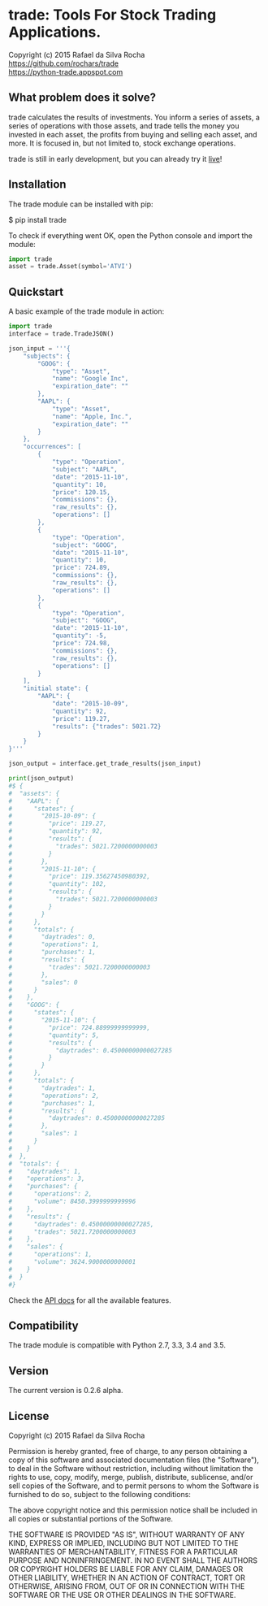 # trade: Tools For Stock Trading Applications.
Copyright (c) 2015 Rafael da Silva Rocha  
https://github.com/rochars/trade  
https://python-trade.appspot.com


What problem does it solve?
---------------------------
trade calculates the results of investments. You inform a series of assets, a
series of operations with those assets, and trade tells the money you
invested in each asset, the profits from buying and selling each asset, and
more. It is focused in, but not limited to, stock exchange operations.

trade is still in early development, but you can already try it
[live](https://python-trade.appspot.com)!


## Installation
The trade module can be installed with pip:

$ pip install trade

To check if everything went OK, open the Python console and import the module:

```python
import trade
asset = trade.Asset(symbol='ATVI')
```


## Quickstart

A basic example of the trade module in action:

```python
import trade
interface = trade.TradeJSON()

json_input = '''{
    "subjects": {
        "GOOG": {
            "type": "Asset",
            "name": "Google Inc",
            "expiration_date": ""
        },
        "AAPL": {
            "type": "Asset",
            "name": "Apple, Inc.",
            "expiration_date": ""
        }
    },
    "occurrences": [
        {
            "type": "Operation",
            "subject": "AAPL",
            "date": "2015-11-10",
            "quantity": 10,
            "price": 120.15,
            "commissions": {},
            "raw_results": {},
            "operations": []
        },
        {
            "type": "Operation",
            "subject": "GOOG",
            "date": "2015-11-10",
            "quantity": 10,
            "price": 724.89,
            "commissions": {},
            "raw_results": {},
            "operations": []
        },
        {
            "type": "Operation",
            "subject": "GOOG",
            "date": "2015-11-10",
            "quantity": -5,
            "price": 724.98,
            "commissions": {},
            "raw_results": {},
            "operations": []
        }
    ],
    "initial state": {
        "AAPL": {
            "date": "2015-10-09",
            "quantity": 92,
            "price": 119.27,
            "results": {"trades": 5021.72}
        }
    }
}'''

json_output = interface.get_trade_results(json_input)

print(json_output)
#$ {
#  "assets": {
#    "AAPL": {
#      "states": {
#        "2015-10-09": {
#          "price": 119.27,
#          "quantity": 92,
#          "results": {
#            "trades": 5021.7200000000003
#          }
#        },
#        "2015-11-10": {
#          "price": 119.35627450980392,
#          "quantity": 102,
#          "results": {
#            "trades": 5021.7200000000003
#          }
#        }
#      },
#      "totals": {
#        "daytrades": 0,
#        "operations": 1,
#        "purchases": 1,
#        "results": {
#          "trades": 5021.7200000000003
#        },
#        "sales": 0
#      }
#    },
#    "GOOG": {
#      "states": {
#        "2015-11-10": {
#          "price": 724.88999999999999,
#          "quantity": 5,
#          "results": {
#            "daytrades": 0.45000000000027285
#          }
#        }
#      },
#      "totals": {
#        "daytrades": 1,
#        "operations": 2,
#        "purchases": 1,
#        "results": {
#          "daytrades": 0.45000000000027285
#        },
#        "sales": 1
#      }
#    }
#  },
#  "totals": {
#    "daytrades": 1,
#    "operations": 3,
#    "purchases": {
#      "operations": 2,
#      "volume": 8450.3999999999996
#    },
#    "results": {
#      "daytrades": 0.45000000000027285,
#      "trades": 5021.7200000000003
#    },
#    "sales": {
#      "operations": 1,
#      "volume": 3624.9000000000001
#    }
#  }
#}
```

Check the [API docs](api) for all the available features.


## Compatibility
The trade module is compatible with Python 2.7, 3.3, 3.4 and 3.5.


## Version
The current version is 0.2.6 alpha.


## License
Copyright (c) 2015 Rafael da Silva Rocha

Permission is hereby granted, free of charge, to any person obtaining a copy
of this software and associated documentation files (the "Software"), to deal
in the Software without restriction, including without limitation the rights
to use, copy, modify, merge, publish, distribute, sublicense, and/or sell
copies of the Software, and to permit persons to whom the Software is
furnished to do so, subject to the following conditions:

The above copyright notice and this permission notice shall be included in
all copies or substantial portions of the Software.

THE SOFTWARE IS PROVIDED "AS IS", WITHOUT WARRANTY OF ANY KIND, EXPRESS OR
IMPLIED, INCLUDING BUT NOT LIMITED TO THE WARRANTIES OF MERCHANTABILITY,
FITNESS FOR A PARTICULAR PURPOSE AND NONINFRINGEMENT. IN NO EVENT SHALL THE
AUTHORS OR COPYRIGHT HOLDERS BE LIABLE FOR ANY CLAIM, DAMAGES OR OTHER
LIABILITY, WHETHER IN AN ACTION OF CONTRACT, TORT OR OTHERWISE, ARISING FROM,
OUT OF OR IN CONNECTION WITH THE SOFTWARE OR THE USE OR OTHER DEALINGS IN
THE SOFTWARE.
